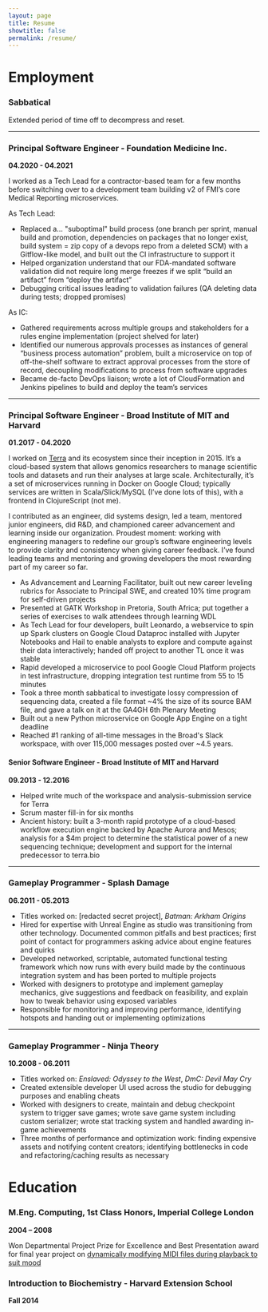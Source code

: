 ```yaml
---
layout: page
title: Resume
showtitle: false
permalink: /resume/
---
```


# Employment

### Sabbatical

Extended period of time off to decompress and reset.

---

### Principal Software Engineer - Foundation Medicine Inc.
**04.2020 - 04.2021**

I worked as a Tech Lead for a contractor-based team for a few months before switching over to a development team building v2 of FMI’s core Medical Reporting microservices.

As Tech Lead:
* Replaced a... "suboptimal" build process (one branch per sprint, manual build and promotion, dependencies on packages that no longer exist, build system = zip copy of a devops repo from a deleted SCM) with a Gitflow-like model, and built out the CI infrastructure to support it
* Helped organization understand that our FDA-mandated software validation did not require long merge freezes if we split “build an artifact” from “deploy the artifact”
* Debugging critical issues leading to validation failures (QA deleting data during tests; dropped promises)

As IC:
* Gathered requirements across multiple groups and stakeholders for a rules engine implementation (project shelved for later)
* Identified our numerous approvals processes as instances of general “business process automation” problem, built a microservice on top of off-the-shelf software to extract approval processes from the store of record, decoupling modifications to process from software upgrades
* Became de-facto DevOps liaison; wrote a lot of CloudFormation and Jenkins pipelines to build and deploy the team’s services

---

### Principal Software Engineer - Broad Institute of MIT and Harvard
**01.2017 - 04.2020**

I worked on [Terra](https://terra.bio) and its ecosystem since their inception in 2015. It’s a cloud-based system that allows genomics researchers to manage scientific tools and datasets and run their analyses at large scale. Architecturally, it’s a set of microservices running in Docker on Google Cloud; typically services are written in Scala/Slick/MySQL (I’ve done lots of this), with a frontend in ClojureScript (not me).

I contributed as an engineer, did systems design, led a team, mentored junior engineers, did R&D, and championed career advancement and learning inside our organization. Proudest moment: working with engineering managers to redefine our group’s software engineering levels to provide clarity and consistency when giving career feedback. I’ve found leading teams and mentoring and growing developers the most rewarding part of my career so far.

* As Advancement and Learning Facilitator, built out new career leveling rubrics for Associate to Principal SWE, and created 10% time program for self-driven projects
* Presented at GATK Workshop in Pretoria, South Africa; put together a series of exercises to walk attendees through learning WDL
* As Tech Lead for four developers, built Leonardo, a webservice to spin up Spark clusters on Google Cloud Dataproc installed with Jupyter Notebooks and Hail to enable analysts to explore and compute against their data interactively; handed off project to another TL once it was stable
* Rapid developed a microservice to pool Google Cloud Platform projects in test infrastructure, dropping integration test runtime from 55 to 15 minutes
* Took a three month sabbatical to investigate lossy compression of sequencing data, created a file format ~4% the size of its source BAM file, and gave a talk on it at the GA4GH 6th Plenary Meeting
* Built out a new Python microservice on Google App Engine on a tight deadline
* Reached #1 ranking of all-time messages in the Broad's Slack workspace, with over 115,000 messages posted over ~4.5 years.

#### Senior Software Engineer - Broad Institute of MIT and Harvard
**09.2013 - 12.2016**

* Helped write much of the workspace and analysis-submission service for Terra
* Scrum master fill-in for six months
* Ancient history: built a 3-month rapid prototype of a cloud-based workflow execution engine backed by Apache Aurora and Mesos; analysis for a $4m project to determine the statistical power of a new sequencing technique; development and support for the internal predecessor to terra.bio

---

### Gameplay Programmer - Splash Damage
**06.2011 - 05.2013**

* Titles worked on: [redacted secret project], _Batman: Arkham Origins_
* Hired for expertise with Unreal Engine as studio was transitioning from other technology. Documented common pitfalls and best practices; first point of contact for programmers asking advice about engine features and quirks
* Developed networked, scriptable, automated functional testing framework which now runs with every build made by the continuous integration system and has been ported to multiple projects
* Worked with designers to prototype and implement gameplay mechanics, give suggestions and feedback on feasibility, and explain how to tweak behavior using exposed variables
* Responsible for monitoring and improving performance, identifying hotspots and handing out or implementing optimizations

---

### Gameplay Programmer - Ninja Theory
**10.2008 - 06.2011**

* Titles worked on: _Enslaved: Odyssey to the West_, _DmC: Devil May Cry_
* Created extensible developer UI used across the studio for debugging purposes and enabling cheats
* Worked with designers to create, maintain and debug checkpoint system to trigger save games; wrote save game system including custom serializer; wrote stat tracking system and handled awarding in-game achievements
* Three months of performance and optimization work: finding expensive assets and notifying content creators; identifying bottlenecks in code and refactoring/caching results as necessary

# Education

### M.Eng. Computing, 1st Class Honors, Imperial College London 
**2004 – 2008**

Won Departmental Project Prize for Excellence and Best Presentation award for final year project on [dynamically modifying MIDI files during playback to suit mood](https://doczz.net/doc/444358/acronym---a-computational-re-orchestration-to-nuance-your...)

### Introduction to Biochemistry - Harvard Extension School
**Fall 2014**


